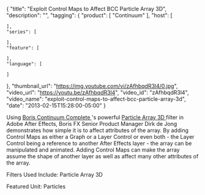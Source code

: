 {
  "title": "Exploit Control Maps to Affect BCC Particle Array 3D",
  "description": "",
  "tagging": {
    "product": [
      "Continuum"
    ],
    "host": [

    ],
    "series": [

    ],
    "feature": [

    ],
    "language": [

    ]
  },
  "thumbnail_url": "https://img.youtube.com/vi/zAfhbqdR3l4/0.jpg",
  "video_url": "https://youtu.be/zAfhbqdR3l4",
  "video_id": "zAfhbqdR3l4",
  "video_name": "exploit-control-maps-to-affect-bcc-particle-array-3d",
  "date": "2013-02-15T15:28:00-05:00"
}

Using [ Boris Continuum Complete ](/products/continuum-complete/) 's powerful [ Particle Array 3D ](/products/continuum-units/particles/) filter in Adobe After Effects, Boris FX Senior
Product Manager Dirk de Jong demonstrates how simple it is to affect
attributes of the array. By adding Control Maps as either a Graph or a Layer
Control or even both - the Layer Control being a reference to another After
Effects layer - the array can be manipulated and animated. Adding Control Maps
can make the array assume the shape of another layer as well as affect many
other attributes of the array.

Filters Used Include: Particle Array 3D

Featured Unit: Particles


